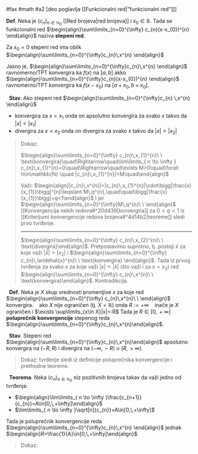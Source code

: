 #fax #math #a2 [deo poglavlja [[Funkcionalni red|"funkcionalni red"]]]
$\:$

**Def**. Neka je $\big(c_{n}\big)_{n\in\mathbb{N}_{0}}$ [[Red brojeva|red brojeva]] i $x_{0}\in\mathbb{R}$. Tada se funkcionalni red $\begin{align}\sum\limits_{n=0}^{\infty} c_{n}(x-x_{0})^{n} \end{align}$ naziva **stepeni red**.

Za $x_{0}=0$ stepeni red ima oblik $\begin{align}\sum\limits_{n=0}^{\infty}c_{n}\,x^{n} \end{align}$

Jasno je, $\begin{align}\sum\limits_{n=0}^{\infty}c_{n}\,x^{n} \end{align}$ ravnomerno/TPT konvergira ka $f(x)$ na $[a,\,b]$ akko  $\begin{align}\sum\limits_{n=0}^{\infty}c_{n}(x-x_{0})^{n} \end{align}$ ravnomerno/TPT konvergira ka $f(x-x_{0})$ na $[a+x_{0},\,b+x_{0}]$.

$\:$
**Stav**. Ako stepeni red $\begin{align}\sum\limits_{n=0}^{\infty}c_{n} \,x^{n} \end{align}$
- konvergira za $x=x_{1}$ onda on apsolutno konvergira za svako $x$ takvo da $|x|<|x_{1}|$
- divergira za $x=x_{2}$ onda on divergira za svako $x$ takvo da $|x|>|x_{2}|$

> Dokaz:
>
> $\begin{align}\sum\limits_{n=0}^{\infty} c_{n}\,x_{1}^{n}\ \ \text{konvergira}\quad\Rightarrow\quad\lim\limits_{ n \to \infty } c_{n}\,x_{1}^{n}=0\quad\Rightarrow\quad\exists M>0\quad\forall n\in\mathbb{N} \quad |c_{n}\,x_{1}^{n}|<M\quad\end{align}$
>
> Važi: 
> $\begin{align}|c_{n}\,x^{n}|=|c_{n}\,x_{1}^{n}|\cdot\bigg|\frac{x}{x_{1}}\bigg|^{n}\leqslant M\,q^{n},\quad\quad\bigg|\frac{x}{x_{1}}\bigg|=q<1\end{align}$
> I jer $\begin{align}\sum\limits_{n=0}^{\infty}M\,q^{n}\ \ \end{align}$ [[Konvergencija nekih redova#^20d439|konvergira]] za $0<q<1$ iz [[Kriterijumi konvergencije redova brojeva#^4d14b2|teoreme]] sledi prvo tvrđenje.
> ___
> $\begin{align}\sum\limits_{n=0}^{\infty} c_{n}\,x_{2}^{n}\ \ \text{divergira}\end{align}$.
> Pretpostavimo suprotno, tj. postoji $\widehat{x}$ za koje važi $|\widehat{x}|>|x_{2}|$ i $\begin{align}\sum\limits_{n=0}^{\infty} c_{n}\,\widehat{x}^{n}\ \ \text{konvergira} \end{align}$. Tada iz prvog tvrđenja za svako $x$ za koje važi $|x|<|\widehat{x}|$ (što važi i za $x= x_{2}$) red $\begin{align}\sum\limits_{n=0}^{\infty} c_{n}\,x^{n}\ \ \text{konvergira}\end{align}$. Kontradikcija.

$\:$
**Def**. Neka je $X$ skup vrednosti promenljive $x$ za koje red $\begin{align}\sum\limits_{n=0}^{\infty} c_{n}\,x^{n}\ \  \end{align}$ konvergira.
$\ \:$ ako $X$ nije ograničen (tj. $X=\mathbb{R}$) onda $R:=+\infty$
$\ \:$ inače je $X$ ograničen i $\exists \sup\limits_{x\in X}|x|=:R$
Tada je $R\in[0,\,+\infty]$ **poluprečnik konvergencije** stepenog reda $\begin{align}\sum\limits_{n=0}^{\infty}c_{n}\,x^{n}\end{align}$.

$\:$
**Stav**. Stepeni red $\begin{align}\sum\limits_{n=0}^{\infty}c_{n}\,x^{n}\end{align}$ apsolutno konvergira na $(-R,\,R)$ i divergira na $(-\infty,\,-R)\cup(R,\,+\infty)$.
> Dokaz: tvrđenje sledi iz definicije poluprečnika konvergencije i prethodne teoreme.

$\:$
**Teorema**. Neka $\big(c_{n}\big)_{n\in\mathbb{N}_{0}}$ niz pozitivnih brojeva takav da važi jedno od tvrđenja:
- $\begin{align}\lim\limits_{ n \to \infty }\frac{c_{n+1}}{c_{n}}=A\in[0,\,+\infty]\end{align}$
- $\lim\limits_{ n \to \infty }\sqrt[n]{c_{n}}=A\in[0,\,+\infty]$

Tada je poluprečnik konvergencije reda $\begin{align}\sum\limits_{n=0}^{\infty}c_{n}\,x^{n} \end{align}$ jednak $\begin{align}R=\frac{1}{A}\in[0,\,+\infty]\end{align}$
> Dokaz:
> 